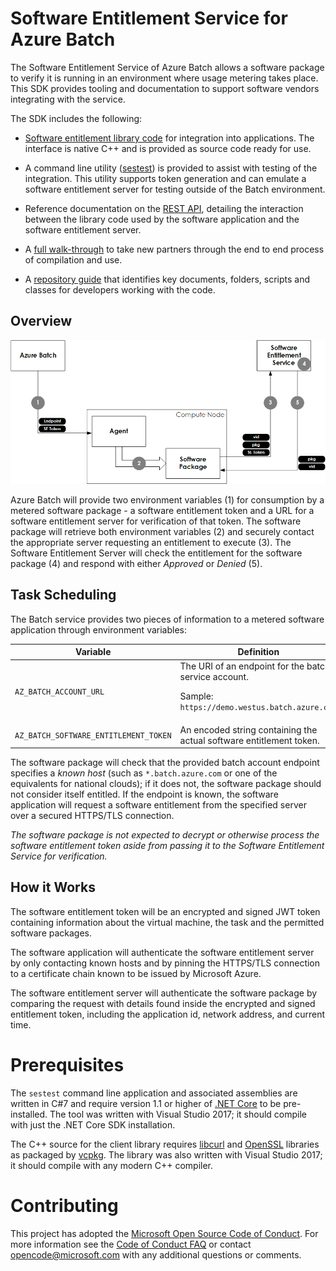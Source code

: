 # Software Entitlement Service for Azure Batch

The  Software Entitlement Service of Azure Batch allows a software package to verify it is running in an environment where usage metering takes place. This SDK provides tooling and documentation to support software vendors integrating with the service.

The SDK includes the following:

* [Software entitlement library code](src/Microsoft.Azure.Batch.SoftwareEntitlement.Client.Native) for integration into applications.  The interface is native C++ and is provided as source code ready for use.

* A command line utility ([sestest](src/sestest)) is provided to assist with testing of the integration. This utility supports token generation and can emulate a software entitlement server for testing outside of the Batch environment.

* Reference documentation on the [REST API](src/Microsoft.Azure.Batch.SoftwareEntitlement.Server), detailing the interaction between the library code used by the software application and the software entitlement server.

* A [full walk-through](docs/walk-through.md) to take new partners through the end to end process of compilation and use.

* A [repository guide](docs/repository-guide.md) that identifies key documents, folders, scripts and classes for developers working with the code.

## Overview

<img src="img/interaction.png">

Azure Batch will provide two environment variables (1) for consumption by a metered software package - a software entitlement token and a URL for a software entitlement server for verification of that token. The software package will retrieve both environment variables (2) and securely contact the appropriate server requesting an entitlement to execute (3). The Software Entitlement Server will check the entitlement for the software package (4) and respond with either *Approved* or *Denied* (5).

## Task Scheduling

The Batch service provides two pieces of information to a metered software application through environment variables:

| Variable                              | Definition                                                                                                        |
| ------------------------------------- | ----------------------------------------------------------------------------------------------------------------- |
| `AZ_BATCH_ACCOUNT_URL`                | The URI of an endpoint for the batch service account. <p/> Sample: `https://demo.westus.batch.azure.com` |
| `AZ_BATCH_SOFTWARE_ENTITLEMENT_TOKEN` | An encoded string containing the actual software entitlement token.                                               |

The software package will check that the provided batch account endpoint specifies a *known host* (such as `*.batch.azure.com` or one of the equivalents for national clouds); if it does not, the software package should not consider itself entitled. If the endpoint is known, the software application will request a software entitlement from the specified server over a secured HTTPS/TLS connection.

*The software package is not expected to decrypt or otherwise process the software entitlement token aside from passing it to the Software Entitlement Service for verification.*

## How it Works

The software entitlement token will be an encrypted and signed JWT token containing information about the virtual machine, the task and the permitted software packages.

The software application will authenticate the software entitlement server by only contacting known hosts and by pinning the HTTPS/TLS connection to a certificate chain known to be issued by Microsoft Azure. 

The software entitlement server will authenticate the software package by comparing the request with details found inside the encrypted and signed entitlement token, including the application id, network address, and current time.

# Prerequisites

The `sestest` command line application and associated assemblies are written in C#7 and require version 1.1 or higher of [.NET Core](https://www.microsoft.com/net/core#windowsvs2017) to be pre-installed. The tool was written with Visual Studio 2017; it should compile with just the .NET Core SDK installation.

The C++ source for the client library requires [libcurl](https://curl.haxx.se/libcurl/) and [OpenSSL](https://www.openssl.org/) libraries as packaged by [vcpkg](https://blogs.msdn.microsoft.com/vcblog/2016/09/19/vcpkg-a-tool-to-acquire-and-build-c-open-source-libraries-on-windows/). The library was also written with Visual Studio 2017; it should compile with any modern C++ compiler.

# Contributing

This project has adopted the [Microsoft Open Source Code of Conduct](https://opensource.microsoft.com/codeofconduct/). For more information see the [Code of Conduct FAQ](https://opensource.microsoft.com/codeofconduct/faq/) or contact [opencode@microsoft.com](mailto:opencode@microsoft.com) with any additional questions or comments.
